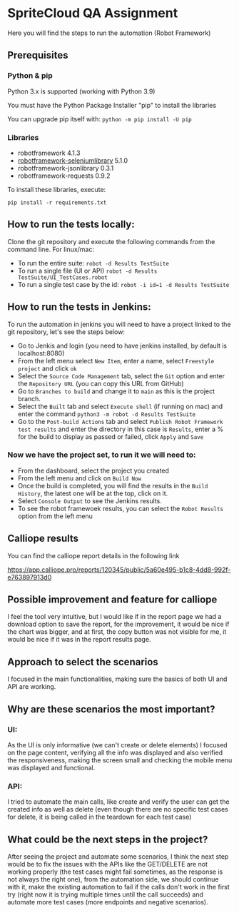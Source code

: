 # SpriteCloud QA Assignment

Here you will find the steps to run the automation (Robot Framework)

## Prerequisites

### Python & pip
Python 3.x is supported (working with Python 3.9)

You must have the Python Package Installer "pip" to install the libraries

You can upgrade pip itself with:
```python -m pip install -U pip```

### Libraries
- robotframework 4.1.3
- [robotframework-seleniumlibrary](https://robotframework.org/SeleniumLibrary/SeleniumLibrary.html) 5.1.0
- robotframework-jsonlibrary 0.3.1
- robotframework-requests 0.9.2

To install these libraries, execute:

```pip install -r requirements.txt```

## How to run the tests locally:
Clone the git repository and execute the following commands from the command line. For linux/mac: 

- To run the entire suite: ```robot -d Results TestSuite``` 
- To run a single file (UI or API) ```robot -d Results TestSuite/UI_TestCases.robot```
- To run a single test case by the id: ```robot -i id=1 -d Results TestSuite```

## How to run the tests in Jenkins:
To run the automation in jenkins you will need to have a project linked to the git repository, let's see the steps below:
- Go to Jenkis and login (you need to have jenkins installed, by default is localhost:8080)
- From the left menu select `New Item`, enter a name, select `Freestyle project` and click `ok`
- Select the `Source Code Management` tab, select the `Git` option and enter the `Repository URL` (you can copy this URL from GitHub)
- Go to `Branches to build` and change it to `main` as this is the project branch.
- Select the `Built` tab and select `Execute shell` (if running on mac) and enter the command `python3 -m robot -d Results TestSuite`
- Go to the `Post-build Actions` tab and select `Publish Robot Framework test results` and enter the directory in this case is `Results`, enter a % for the build to display as passed or failed, click `Apply` and `Save`

### Now we have the project set, to run it we will need to:

- From the dashboard, select the project you created
- From the left menu and click on `Build Now`
- Once the build is completed, you will find the results in the `Build History`, the latest one will be at the top, click on it.
- Select `Console Output` to see the Jenkins results.
- To see the robot framewoek results, you can select the `Robot Results` option from the left menu

## Calliope results
You can find the calliope report details in the following link

https://app.calliope.pro/reports/120345/public/5a60e495-b1c8-4dd8-992f-e763897913d0


## Possible improvement and feature for calliope
I feel the tool very intuitive, but I would like if in the report page we had a download option to save the report, for the improvement, it would be nice if the chart was bigger, and at first, the copy button was not visible for me, it would be nice if it was in the report results page.


## Approach to select the scenarios
I focused in the main functionalities, making sure the basics of both UI and API are working.


## Why are these scenarios the most important?
### UI:
As the UI is only informative (we can't create or delete elements) I focused on the page content, verifying all the info was displayed and also verified the responsiveness, making the screen small and checking the mobile menu was displayed and functional.

### API:
 I tried to automate the main calls, like create and verify the user can get the created info as well as delete (even though there are no specific test cases for delete, it is being called in the teardown for each test case)


## What could be the next steps in the project?
After seeing the project and automate some scenarios, I think the next step would be to fix the issues with the APIs like the GET/DELETE are not working properly (the test cases might fail sometimes, as the response is not always the right one), from the automation side, we should continue with it, make the existing automation to fail if the calls don't work in the first try (right now it is trying multiple times until the call succeeds) and automate more test cases (more endpoints and negative scenarios).
